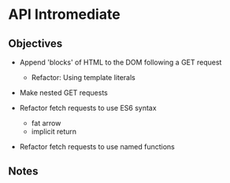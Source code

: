 # API Intromediate

## Objectives

- Append 'blocks' of HTML to the DOM following a GET request
  - Refactor: Using template literals
- Make nested GET requests

- Refactor fetch requests to use ES6 syntax
  - fat arrow
  - implicit return
- Refactor fetch requests to use named functions

## Notes